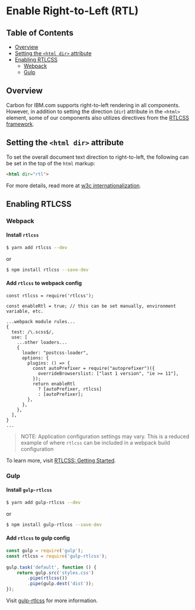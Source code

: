 # Enable Right-to-Left (RTL)
<!-- prettier-ignore-start -->
<!-- START doctoc generated TOC please keep comment here to allow auto update -->
<!-- DON'T EDIT THIS SECTION, INSTEAD RE-RUN doctoc TO UPDATE -->
## Table of Contents

- [Overview](#overview)
- [Setting the `<html dir>` attribute](#setting-the-html-dir-attribute)
- [Enabling RTLCSS](#enabling-rtlcss)
  - [Webpack](#webpack)
  - [Gulp](#gulp)

<!-- END doctoc generated TOC please keep comment here to allow auto update -->
<!-- prettier-ignore-end -->

## Overview

Carbon for IBM.com supports right-to-left rendering in all components. However,
in addition to setting the direction (`dir`) attribute in the `<html>` element,
some of our components also utilizes directives from the 
[RTLCSS framework](https://rtlcss.com/). 

## Setting the `<html dir>` attribute

To set the overall document text direction to right-to-left, the following
can be set in the top of the `html` markup:

```html
<html dir="rtl">
```

For more details, read more at [w3c internationalization](https://www.w3.org/International/questions/qa-html-dir).

## Enabling RTLCSS

### Webpack

#### Install `rtlcss`

```bash
$ yarn add rtlcss --dev
```

or 

```bash
$ npm install rtlcss --save-dev
```

#### Add `rtlcss` to webpack config

```
const rtlcss = require('rtlcss');

const enableRtl = true; // this can be set manually, environment variable, etc.

...webpack module rules...
{
  test: /\.scss$/,  
  use: [
    ...other loaders...
    {
      loader: "postcss-loader",
      options: {
        plugins: () => {
          const autoPrefixer = require("autoprefixer")({
            overrideBrowserslist: ["last 1 version", "ie >= 11"],
          });
          return enableRtl
            ? [autoPrefixer, rtlcss]
            : [autoPrefixer];
        },
      },
    },    
  ],
}
...
```

> NOTE: Application configuration settings may vary. This is a reduced
> example of where `rtlcss` can be included in a webpack build 
> configuration

To learn more, visit [RTLCSS: Getting Started](https://rtlcss.com/learn/).

### Gulp

#### Install `gulp-rtlcss`

```bash
$ yarn add gulp-rtlcss --dev
```

or 

```bash
$ npm install gulp-rtlcss --save-dev
```

#### Add `rtlcss` to gulp config

```javascript
const gulp = require('gulp');
const rtlcss = require('gulp-rtlcss');
 
gulp.task('default', function () {
    return gulp.src('styles.css')
        .pipe(rtlcss())
        .pipe(gulp.dest('dist'));
});
```

Visit [gulp-rtlcss](https://github.com/jjlharrison/gulp-rtlcss) for more information.
